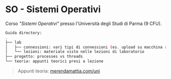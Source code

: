 # SO - Sistemi Operativi
Corso _"Sistemi Operativi"_ presso l'Università degli Studi di Parma (9 CFU).  
```bash
Guida directory:
.
├── lab  
│   ├── connessioni: vari tipi di connessioni (es. upload su macchina remota)  
│   └── lezioni: materiale visto nelle lezioni di laboratorio
├── progetto: processes vs threads
└── teoria: appunti teorici presi a lezione
```

> Appunti teoria: [merendamattia.com/uni](https://www.merendamattia.com/uni.html) 
